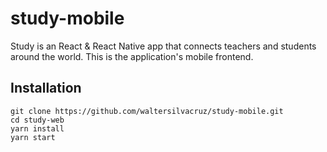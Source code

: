 # study-mobile
Study is an React & React Native app that connects teachers and students around the world. This is the application's mobile frontend.

## Installation
```
git clone https://github.com/waltersilvacruz/study-mobile.git
cd study-web
yarn install
yarn start
```
